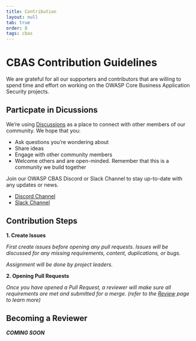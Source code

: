 ```yaml
---
title: Contribution
layout: null
tab: true
order: 8
tags: cbas
---
```

# CBAS Contribution Guidelines

We are grateful for all our supporters and contributors that are willing to spend time and effort on working on the OWASP Core Business Application Security projects.

## Particpate in Dicussions

We’re using [Discussions](https://github.com/OWASP/www-project-core-business-application-security/discussions) as a place to connect with other members of our community. We hope that you:

- Ask questions you’re wondering about
- Share ideas
- Engage with other community members
- Welcome others and are open-minded. Remember that this is a community we build together

Join our OWASP CBAS Discord or  Slack Channel to stay up-to-date with any updates or news.

- [Discord Channel](https://discord.gg/X8ZVSfH)
- [Slack Channel](https://join.slack.com/share/enQtNTMzNDIwOTAzOTE3NS04NWIwYTQxODIzNmNiMGE1MzU2YWE2MDkyMzNmZDlmOGQ0YWVlNGNhODg4NmIxZDQ5YTMwNjU3ZTY3MDUyYjgz)

## Contribution Steps

__1. Create Issues__

  *First create issues before opening any pull requests. Issues will be discussed for any missing requirements, content, duplications, or bugs.*

  *Assignment will be done by project leaders.*

__2. Opening Pull Requests__

  *Once you have opened a Pull Request, a reviewer will make sure all requirements are met and submitted for a merge. (refer to the [Review](https://docs.github.com/en/pull-requests/collaborating-with-pull-requests/reviewing-changes-in-pull-requests/about-pull-request-reviews) page to learn more)*

## Becoming a Reviewer
 __*COMING SOON*__
